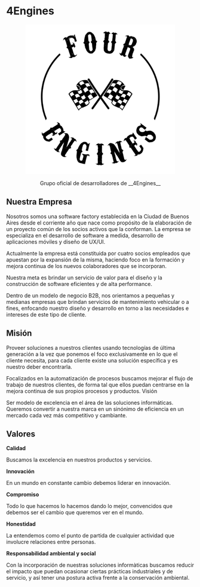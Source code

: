 # 4Engines

<p align="center">
<img width="400" src="./4engines.png">
</p>
 
<p align="center">
Grupo oficial de desarrolladores de __4Engines__
</p>
  
## Nuestra Empresa

Nosotros somos una software factory establecida en la Ciudad de Buenos Aires desde el corriente año que nace como propósito de la elaboración de un proyecto común de los socios activos que la conforman. La empresa se especializa en el desarrollo de software a medida, desarrollo de aplicaciones móviles y diseño de UX/UI. 

Actualmente la empresa está constituida por cuatro socios empleados que apuestan por la expansión de la misma, haciendo foco en la  formación y mejora continua de los nuevos colaboradores que se incorporan.

Nuestra meta es brindar un servicio de valor para el diseño y la  construcción de software eficientes y de alta performance. 

Dentro de un modelo de negocio B2B, nos orientamos a pequeñas y medianas empresas que brindan servicios de mantenimiento vehicular o a fines, enfocando nuestro diseño y desarrollo en torno a las necesidades e intereses de este tipo de cliente. 

## Misión

Proveer soluciones a nuestros clientes usando tecnologías de última generación a la vez que ponemos el foco exclusivamente en lo que el cliente necesita, para cada cliente existe una solución específica y es nuestro deber encontrarla.

Focalizados en la automatización de procesos buscamos mejorar el flujo de trabajo de nuestros clientes, de forma tal que ellos puedan centrarse en la mejora continua de sus propios procesos y productos.
Visión

Ser modelo de excelencia en el área de las soluciones informáticas. Queremos convertir a nuestra marca en un sinónimo de eficiencia en un mercado cada vez más competitivo y cambiante.

## Valores

__Calidad__

Buscamos la excelencia en nuestros productos y servicios.

__Innovación__

En un mundo en constante cambio debemos liderar en innovación.

__Compromiso__

Todo lo que hacemos lo hacemos dando lo mejor, convencidos que debemos ser el cambio que queremos ver en el mundo.

__Honestidad__

La entendemos como el punto de partida de cualquier actividad que involucre relaciones entre personas.

__Responsabilidad ambiental y social__

Con la incorporación de nuestras soluciones informàticas buscamos reducir el impacto que puedan ocasionar ciertas prácticas industriales y de servicio, y así tener una postura activa frente a la conservación ambiental. 
